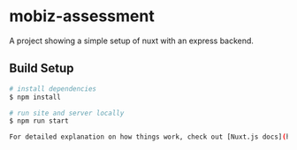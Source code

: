 # mobiz-assessment

A project showing a simple setup of nuxt with an express backend.

## Build Setup

```bash
# install dependencies
$ npm install

# run site and server locally
$ npm run start

For detailed explanation on how things work, check out [Nuxt.js docs](https://nuxtjs.org).
```
